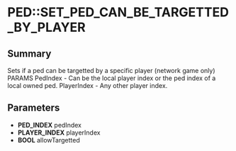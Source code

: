 # PED::SET_PED_CAN_BE_TARGETTED_BY_PLAYER

## Summary
Sets if a ped can be targetted by a specific player (network game only)
PARAMS
PedIndex - Can be the local player index or the ped index of a local owned ped.
PlayerIndex   - Any other player index.

## Parameters
* **PED_INDEX** pedIndex
* **PLAYER_INDEX** playerIndex
* **BOOL** allowTargetted